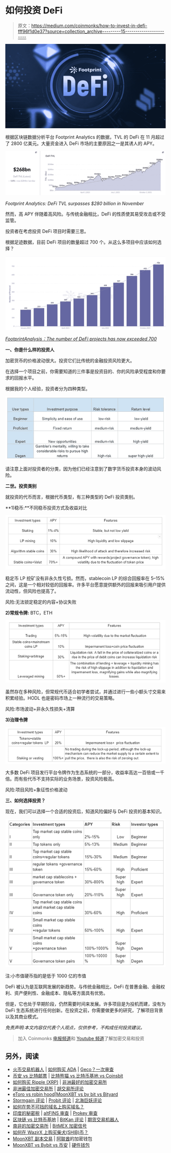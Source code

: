 # 如何投资 DeFi

> 原文：<https://medium.com/coinmonks/how-to-invest-in-defi-fff96f1d0e37?source=collection_archive---------15----------------------->

![](img/a9f7a62065eba9497437bcaf8255a126.png)

根据区块链数据分析平台 Footprint Analytics 的数据，TVL 的 DeFi 在 11 月超过了 2800 亿美元。大量资金进入 DeFi 市场的主要原因之一是其诱人的 APY。

![](img/923119b97579777eee11777c8adb712a.png)

*Footprint Analytics: DeFi TVL surpasses $280 billion in November*

然而，高 APY 伴随着高风险。与传统金融相比，DeFi 的性质使其易受攻击或不受监管。

投资者在考虑投资 DeFi 项目时需要三思。

根据足迹数据，目前 DeFi 项目的数量超过 700 个。从这么多项目中应该如何选择？

![](img/9b6c089c707ab0b2f9e314e51f8119c7.png)

[*FootprintAnalysis：The number of DeFi projects has now exceeded 700*](https://www.footprint.network/topic/Metrics/DiscoverValuableProjects)

**一、你是什么样的投资人**

加密货币的价格波动很大。投资它们比传统的金融投资风险更大。

在选择一个项目之前，你需要知道的三件事是投资目的、你的风险承受程度和你要求的回报水平。

根据我的个人经验，投资者分为四种类型。

![](img/573e3d50e22309214b3b4e8461157c65.png)

请注意上面对投资者的分类，因为他们已经注意到了数字货币投资本身的波动风险。

**二世。投资类别**

就投资的代币而言，根据代币类型，有三种类型的 DeFi 投资类别。

**1)稳币:**不同稳币投资方式及收益对比

![](img/76d2cd25bc50bbbcd27709d3b541ec6f.png)

稳定币 LP 挖矿没有非永久性亏损。然而，stablecoin LP 的综合回报率在 5–15%之间，这是一个相对较低的回报率。许多平台愿意提供额外的回报来吸引用户提供流动性，但风险也提高了。

风险:无法锁定稳定的内容+协议失败

**2)常规令牌:** BTC，ETH

![](img/6fcaeec954dab6cc24ea18a67bf72c8c.png)

虽然存在多种风险，但常规代币适合初学者尝试，并通过进行一些小额头寸交易来积累经验。HODL 也是密码市场上一种流行的交易策略。

风险:市场波动+非永久性损失+清算

**3)治理令牌**

![](img/195e57768755a350282b8e1b1163b579.png)

大多数 DeFi 项目发行平台令牌作为生态系统的一部分，收益率高达一百倍或一千倍。而有些代币不支持实际的业务场景，投资风险极高。

风险:项目风险+象征性价格波动

**三、如何选择投资？**

现在，我们可以选择一个合适的投资后，知道风险偏好与 DeFi 投资的基本知识。

![](img/ddbe47c83c0c6e49a8a8d5b6c2e294d2.png)

注:小市值硬币指的是低于 1000 亿的市值

DeFi 被认为是互联网发展的新趋势。与传统金融相比，DeFi 在普惠金融、金融权利、资产便利性、金融成本、隐私等方面具有优势。

但是，它也处于早期阶段，仍然需要时间来发展。许多项目是为投机而建，没有为 DeFi 生态系统进行任何创新。在投资之前，你需要做更多的研究，了解项目背景以及其商业模式。

*免责声明:本文内容仅代表个人观点，仅供参考，不构成任何投资建议。*

> 加入 Coinmonks [电报频道](https://t.me/coincodecap)和 [Youtube 频道](https://www.youtube.com/c/coinmonks/videos)了解加密交易和投资

## 另外，阅读

*   [火币交易机器人](https://blog.coincodecap.com/huobi-trading-bot) | [如何购买 ADA](https://blog.coincodecap.com/buy-ada-cardano) | [Geco？一次审查](https://blog.coincodecap.com/geco-one-review)
*   [币安 vs 比特邮票](https://blog.coincodecap.com/binance-vs-bitstamp) | [比特熊猫 vs 比特币基地 vs Coinsbit](https://blog.coincodecap.com/bitpanda-coinbase-coinsbit)
*   [如何购买 Ripple (XRP)](https://blog.coincodecap.com/buy-ripple-india) | [非洲最好的加密交易所](https://blog.coincodecap.com/crypto-exchange-africa)
*   [非洲最佳加密交易所](https://blog.coincodecap.com/crypto-exchange-africa) | [胡交易所评论](https://blog.coincodecap.com/hoo-exchange-review)
*   [eToro vs robin hood](https://blog.coincodecap.com/etoro-robinhood)|[MoonXBT vs by bit vs Bityard](https://blog.coincodecap.com/bybit-bityard-moonxbt)
*   [Stormgain 评论](https://blog.coincodecap.com/stormgain-review) | [Probit 评论](https://blog.coincodecap.com/probit-review) | [北海巨妖评论](/coinmonks/kraken-review-6165fc1056ac)
*   [如何在势不可挡的域名上购买域名？](https://blog.coincodecap.com/buy-domain-on-unstoppable-domains)
*   [印度的秘密税](https://blog.coincodecap.com/crypto-tax-india) | [altFINS 审查](https://blog.coincodecap.com/altfins-review) | [Prokey 审查](/coinmonks/prokey-review-26611173c13c)
*   [区块链 vs 比特币基地](https://blog.coincodecap.com/blockfi-vs-coinbase) | [BitKan 评论](https://blog.coincodecap.com/bitkan-review) | [期货交易机器人](/coinmonks/futures-trading-bots-5a282ccee3f5)
*   [南非的加密交易所](https://blog.coincodecap.com/crypto-exchanges-in-south-africa) | [BitMEX 加密信号](https://blog.coincodecap.com/bitmex-crypto-signals)
*   [如何在 WazirX 上购买柴犬(SHIB)币？](https://blog.coincodecap.com/buy-shiba-wazirx)
*   [MoonXBT 副本交易](https://blog.coincodecap.com/moonxbt-copy-trading) | [阿联酋](https://blog.coincodecap.com/crypto-wallets-in-uae)的加密钱包
*   [MoonXBT vs Bybit vs 币安](https://blog.coincodecap.com/bybit-binance-moonxbt) | [硬件钱包](/coinmonks/hardware-wallets-dfa1211730c6)